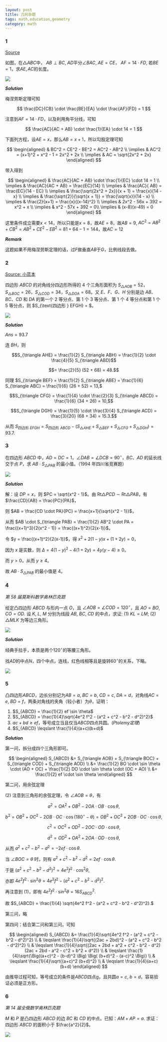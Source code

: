 ```yaml
---
layout: post 
title: 几何杂题
tags: math,education,geometry
category: math
---
```


### 1

[Source](https://www.bilibili.com/video/BV1Y9hGzXEYh/?spm_id_from=333.1365.list.card_archive.click&vd_source=2c3b1cf87d67c244536d57d4d5b68285)

如图，在$\triangle ABC$中， $AB \perp BC$, $AD$平分$\angle BAC$, $AE = CE$，
$AF = 14 \cdot FD$, 若$BE = 1$，求$AE, AC$的长度。

![](https://crsando.github.io/images/2025-08-05/A-001.png)

***Solution***

梅涅劳斯定理可知

$$
\frac{DC}{CB} \cdot \frac{BE}{EA} \cdot \frac{AF}{FD} = 1
$$

注意到$AF = 14 \cdot FD$，以及利用角平分线，可知

$$
    \frac{AC}{AC + AB} \cdot \frac{1}{EA} \cdot 14 = 1
$$

下面列方程，设$AE = x$，那么$AB  = x + 1$，所以勾股定理可知

$$
\begin{aligned}
    & BC^2 = CE^2 - BE^2 = AC^2 - AB^2 \\
    \implies & AC^2 = (x+1)^2 + x^2 - 1 = 2x^2 + 2x \\
    \implies & AC = \sqrt{2x^2 + 2x}
\end{aligned}
$$

带入得到

$$
\begin{aligned}
    & \frac{AC}{AC + AB} \cdot \frac{1}{EC} \cdot 14 = 1 \\
    \implies & \frac{AC}{AC + AB} = \frac{EC}{14} \\
    \implies & \frac{AC}{ AB} = \frac{EC}{14 - EC} \\
    \implies & \frac{\sqrt{2x^2 + 2x}}{x + 1} = \frac{x}{14 - x} \\
    \implies & \frac{\sqrt{2}}{\sqrt{x + 1}} = \frac{\sqrt{x}}{14 - x} \\
    \implies & \frac{2}{x+1} = \frac{x}{(x-14)^2} \\
    \implies & 2x^2 - 56x + 392 = x^2 + x \\
    \implies & x^2 - 57x + 392 = 0\\
    \implies & (x-8)(x-49) = 0
\end{aligned}
$$

这里条件成立需要$x < 14$，所以只能是$x = 8$，故$AE = 8$，故$AB = 9$, 
$AC^2 = AB^2 + CB^2 = AB^2 + CE^2 - EB^2 = 81 + 64 - 1 = 144$，故$AC = 12$

***Remark***

这题如果不用梅涅劳斯定理的话，过$F$做垂直$AB$于$G$，比例线段去做。

### 2

[Source: 小蓝本]()

四边形 $ABCD$ 的对角线分四边形所得的 4 个三角形面积为 $S_{\triangle AOB} = 52$，$S_{\triangle BOC} = 26$，$S_{\triangle COD} = 34$，$S_{\triangle DOA} = 68$。又 $E$、$F$、$G$、$H$ 分别是边 $AB$、$BC$、$CD$ 和 $DA$ 的第一个 $2$ 等分点、第 $1$ 个 $3$ 等分点、第 $1$ 个 $4$ 等分点和第 $1$ 个 $5$ 等分点，则 $S_{\text{四边形 } EFGH} = $。

![](https://crsando.github.io/images/2025-08-05/A-002.png)

***Solution***

$Ans = 93.7$ 

连 $BH$，则

$$S_{\triangle AHE} = \frac{1}{2} S_{\triangle ABH} = \frac{1}{2} \cdot \frac{4}{5} S_{\triangle ABD}$$

$$= \frac{2}{5} (52 + 68) = 48.$$

同理 $S_{\triangle BEF} = \frac{1}{2} S_{\triangle ABE} = \frac{1}{6} S_{\triangle ABC} = \frac{1}{6} (26 + 52) = 13,$

$$S_{\triangle CFG} = \frac{1}{4} \cdot \frac{2}{3} S_{\triangle ABCD} = \frac{1}{6} (34 + 26) = 10,$$

$$S_{\triangle DGH} = \frac{1}{5} \cdot \frac{3}{4} S_{\triangle ACD} = \frac{3}{20} (68 + 34) = 15.3.$$

从而 $S_{\text{四边形 } EFGH} = S_{\text{四边形 } ABCD} - (S_{\triangle AHE} + S_{\triangle BEF} + S_{\triangle CFG} + S_{\triangle DGH}) = 93.7.$

### 3

在四边形 $ABCD$ 中，$AD = DC = 1$，$\angle DAB = \angle DCB = 90^\circ$，$BC$、$AD$ 的延长线交于点 $P$，求 $AB \cdot S_{\triangle PAB}$ 的最小值。（1994 年四川省竞赛题）

![](https://crsando.github.io/images/2025-08-05/A-003.png)

***Solution***

解：设 $DP = x$，则 $PC = \sqrt{x^2 - 1}$。由 $\text{Rt} \triangle PCD \sim \text{Rt} \triangle PAB$，有 $\frac{CD}{AB} = \frac{PC}{PA}$，

则 $AB = \frac{CD \cdot PA}{PC} = \frac{x+1}{\sqrt{x^2 - 1}}$，

从而 $AB \cdot S_{\triangle PAB} = \frac{1}{2} AB^2 \cdot PA = \frac{(x+1)^3}{2(x^2 - 1)} = \frac{(x+1)^2}{2(x-1)}$。

令 $y = \frac{(x+1)^2}{2(x-1)}$，得 $x^2 + 2(1-y)x + (1+2y) = 0$，

因为 $x$ 是实数，则 $\Delta = 4(1-y)^2 - 4(1+2y) = 4y(y-4) \geq 0$。

而 $y > 0$，从而 $y \geq 4$。

故 $AB \cdot S_{\triangle PAB}$ 的最小值是 4。

### 4

*第 58 届莫斯科数学奥林匹克题*

给定凸四边形 $ABCD$ 与形内一点 $O$，且 $\angle AOB = \angle COD = 120^\circ$，且 $AO = BO$, $CO = OD$. 设 $K$, $L$, $M$ 分别为线段 $AB$, $BC$, $CD$ 的中点，求证: 
(1) $KL = LM$;
(2) $\triangle MLK$ 为等边三角形。 

![](https://crsando.github.io/images/2025-08-05/A-004.png)

***Solution***

经典手拉手，本质是两个$120^\circ$的等腰三角形。

找$AD$的中点$N$，四个中点，连线，红色线相等且是旋转$60^\circ$的关系，下略。

![](https://crsando.github.io/images/2025-08-05/A-004-Ans.png)

### 5

凸四边形$ABCD$，边长分别记为$AB = a$, $BC = b$, $CD = c$, $DA = d$，对角线$AC = e$, $BD = f$，两条对角线的夹角（较小者）为$\theta$，证明：

1. $S_{ABCD} = \frac{1}{2} ef \sin \theta$
2. $S_{ABCD} = \frac{1}{4}\sqrt{4e^2 f^2 - (a^2 + c^2 - b^2 - d^2)^2}$
3. $ac + bd \geqslant ef$，等号成立当且仅当$ABCD$四点共圆。(*Ptolemy定理*)
4. $S_{ABCD} \leqslant \frac{1}{4}(a+c)(b+d)$

***Solution***

第一问，拆分成四个三角形即可。

$$
\begin{aligned}
S_{ABCD} &= S_{\triangle AOB} + S_{\triangle BOC} + S_{\triangle COD} + S_{\triangle AOD} \\
&= \frac{1}{2} BO \cdot \sin \theta \cdot (AO + OC) + \frac{1}{2} DO \cdot \sin \theta \cdot (OC + AO) \\
&= \frac{1}{2} ef \cdot \sin \theta
\end{aligned}
$$

第二问，用余弦定理

(2) 注意到三角形的余弦定理，令 $\angle AOB = \theta$，有

$$a^2 = OA^2 + OB^2 - 2OA \cdot OB \cdot \cos \theta,$$

$$b^2 = OB^2 + OC^2 - 2OB \cdot OC \cdot \cos(180^\circ - \theta) = OB^2 + OC^2 + 2OB \cdot OC \cdot \cos \theta,$$

$$c^2 = OC^2 + OD^2 - 2OC \cdot OD \cdot \cos \theta,$$

$$d^2 = OD^2 + OA^2 + 2OA \cdot OD \cdot \cos \theta,$$

从而 $a^2 + c^2 - b^2 - d^2 = -2ef \cdot \cos \theta.$

当 $\angle BOC = \theta$ 时，则有 $a^2 + c^2 - b^2 - d^2 = 2ef \cdot \cos \theta.$

于是 $(a^2 + c^2 - b^2 - d^2)^2 = 4e^2f^2 \cdot \cos^2 \theta,$

亦即 $4e^2f^2 \cdot \sin^2 \theta = 4e^2f^2 - (a^2 + c^2 - b^2 - d^2)^2.$

再注意到 (1)，即有 $4e^2f^2 \cdot \sin^2 \theta = 16S^2_{ABCD}.$

故 $S_{ABCD} = \frac{1}{4} \sqrt{4e^2 f^2 - (a^2 + c^2 - b^2 - d^2)^2}.$

第三问，略

第四问：结合第二问和第三问，可知

$$
\begin{aligned}
    S_{ABCD} &= \frac{1}{4}\sqrt{4e^2 f^2 - (a^2 + c^2 - b^2 - d^2)^2} \\
        & \leqslant \frac{1}{4}\sqrt{(2ac + 2bd)^2 - (a^2 + c^2 - b^2 - d^2)^2} \\
        & \leqslant \frac{1}{4}\sqrt{(2ac + 2bd + a^2 + c^2 - b^2 - d^2)(2ac + 2bd - a^2 - c^2 + b^2 + d^2)} \\
        & \leqslant \frac{1}{4}\sqrt{\Big((a+c)^2 - (b-d)^2 \Big) \Big( (b+d)^2 - (a-c)^2 \Big)} \\
        & \leqslant \frac{1}{4}\sqrt{(a+c)^2 (b+d)^2} \\
        & \leqslant \frac{1}{4}(a+c)(b+d)
\end{aligned}
$$

由推导过程可知，等号成立的条件是$ABCD$四点g，且共圆$a = c$, $b = d$，容易验证必须是正方形。

### 6

*第 14 届全俄数学奥林匹克题*

$M$ 和 $P$ 是凸四边形 $ABCD$ 的边 $BC$ 和 $CD$ 的中点。已知：$AM + AP = a$. 求证：四边形 $ABCD$ 的面积小于 $\frac{a^2}{2}$。

![](https://crsando.github.io/images/2025-08-05/A-005-Ans.png)